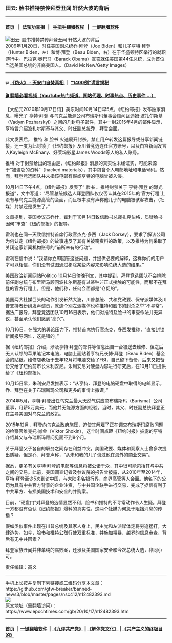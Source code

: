 ### 田云: 脸书推特禁传拜登丑闻 轩然大波的背后
------------------------

#### [首页](https://github.com/gfw-breaker/banned-news3/blob/master/README.md) &nbsp;&nbsp;|&nbsp;&nbsp; [法轮功真相](https://github.com/begood0513/basic/blob/master/README.md)  &nbsp;&nbsp;|&nbsp;&nbsp; [手把手翻墙教程](https://github.com/gfw-breaker/guides/wiki)  &nbsp;&nbsp;|&nbsp;&nbsp; [一键翻墙软件](https://github.com/gfw-breaker/nogfw/blob/master/README.md)  



<div><img alt="田云: 脸书推特禁传拜登丑闻 轩然大波的背后" class="attachment-djy_600_400 size-djy_600_400 wp-post-image" src="https://i.epochtimes.com/assets/uploads/2019/10/GettyImages-96282164-600x400.jpg"/>
<div class="caption">
 2009年1月20日，时任美国副总统乔·拜登（Joe Biden）和儿子亨特·拜登（Hunter Biden，左）和博·拜登（Beau Biden，右）在于华盛顿特区举行的就职游行中。巴拉克·奥巴马（Barack Obama）宣誓就任美国第44任总统，成为首位当选美国总统的非裔美国人。（David McNew/Getty Images）
</div></div><hr/>

#### 💥 [《伪火》 - 天安门自焚真相 ](http://158.247.195.190:10000/videos/blog/weihuo.html)&nbsp; |&nbsp; [“1400例”谎言揭秘  ](http://158.247.195.190:10000/videos/blog/jiexi1400.html)

#### [ 🎬  翻墙必看视频（YouTube热门频道、网站代理、时事热点、历史事件 ...）](https://github.com/gfw-breaker/links/blob/master/banned.md)

<div><p>
 【大纪元2020年10月17日讯】美东时间10月14日早5点，《纽约邮报》发布独家消息，曝光了
 <ok href="https://www.epochtimes.com/gb/tag/%E4%BA%A8%E7%89%B9%C2%B7%E6%8B%9C%E7%99%BB.html">
  亨特·拜登
 </ok>
 与乌克兰能源公司布瑞斯玛董事会顾问瓦迪姆·波扎尔斯基（Vadym Pozharskyi）之间的几封电子邮件，其中一封2015年4月的邮件显示，亨特曾介绍波扎尔斯基与其父、时任副总统乔．拜登会面。
</p>
<p>
 此文发表后，
 <ok href="https://www.epochtimes.com/gb/tag/%E6%8E%A8%E7%89%B9.html">
  推特
 </ok>
 和
 <ok href="https://www.epochtimes.com/gb/tag/%E8%84%B8%E4%B9%A6.html">
  脸书
 </ok>
 火速展开封杀，禁止用户转发这篇报导或分享新闻链接，还一度为此封锁了《纽约邮报》及川普竞选连任官方账号，以及白宫新闻发言人Kayleigh McEnany、好莱坞影星James Woods等人的私人账号。
</p>
<p>
 <ok href="https://www.epochtimes.com/gb/tag/%E6%8E%A8%E7%89%B9.html">
  推特
 </ok>
 对于封禁给出的理由是，《纽约邮报》消息的真实性未经证实，可能来源于“被盗窃的资料”（hacked materials），其中包含个人电邮地址和电话号码。然而，拜登竞选团队并未指该电邮有假或亨特的电脑曾被入侵。
</p>
<p>
 10月14日下午4点，《纽约邮报》发表了“
 <ok href="https://www.epochtimes.com/gb/tag/%E8%84%B8%E4%B9%A6.html">
  脸书
 </ok>
 、推特封禁关于
 <ok href="https://www.epochtimes.com/gb/tag/%E4%BA%A8%E7%89%B9%C2%B7%E6%8B%9C%E7%99%BB.html">
  亨特·拜登
 </ok>
 的曝光报道”，文中写道：“尽管总统候选人拜登团队仅仅否认其在2015年的‘官方行程’上没有与乌克兰能源高管的会面，而且根本没有声称他儿子的电脑被骇客攻击，（社媒）封禁还是发生了。”
</p>
<p>
 文章提到，美国参议员乔什．霍利于10月14日致信脸书总裁扎克伯格，质疑脸书因何“审查”《纽约邮报》的报导。
</p>
<p>
 霍利也在同一天致信推特首席行政官杰克·多西（Jack Dorsey），要求了解该公司为何认定《纽约邮报》的故事违反了其有关被窃资料的政策，以及推特为何采取了关闭这家新闻机构账号的“前所未有的行动”。
</p>
<p>
 霍利在信中说：“我请你立即回答这些问题，并提供必要的解释，这样你们的用户才可以相信，你们没有试图通过移除某些内容来影响总统大选的结果。”
</p>
<p>
 美国政治新闻网站Politico 10月14日傍晚刊文，其中提到，拜登竞选团队不会排除前任副总统与布里斯马顾问波扎尔斯基有过某种非正式接触的可能性，而那不在拜登的官方行程上。但是，他们称，任何会面都是“仓促的”。
</p>
<p>
 美国两大社媒巨头的动作引发轩然大波，川普总统、共和党政要、保守派媒体及川普支持者纷纷发声谴责，就连个别左派媒体也称推特和脸书的封杀之举“不寻常”。据法广报导，拜登竞选团队10月16日表示，他们对推特及脸书的审查作法并无异议，甚至承认他们感到“高兴”。
</p>
<p>
 10月16日，在强大的舆论压力下，推特首席执行官杰克．多西发推称，“直接封锁新闻报导网址，这是错的。”
</p>
<p>
 据《纽约邮报》介绍，涉及亨特·拜登的邮件等信息出自一台被送去维修、但之后无人认领的苹果笔记本电脑，电脑上面贴着亨特兄长博·拜登（Beau Biden）基金会的贴纸。维修店老板于去年12月将电脑交给了FBI，自己留下备份，后来又把备份交给了纽约前市长朱利安尼。朱利安尼对硬盘内容进行研究后，在10月11日提供给了《纽约邮报》。
</p>
<p>
 10月15日早，朱利安尼发推表示：“从亨特．拜登的电脑硬盘中取得的电邮显示，乔．拜登在关于布瑞斯玛公司和更多的事情上撒谎。”
</p>
<p>
 2014年5月，亨特·拜登出任乌克兰最大天然气供应商布瑞斯玛（Burisma）公司董事，月薪5万美元，而他并无能源方面的经验。当时，其父、时任副总统拜登正在主导美国对乌克兰的政策。
</p>
<p>
 2015年12月，拜登向乌克兰政府施压，迫使其解雇了正在调查布瑞斯玛腐败问题的检察官维克托·肖金（Viktor Shokin），这个时间点距《纽约时报》披露的亨特介绍其父与布瑞斯玛顾问见面不到8个月。
</p>
<p>
 关于拜登父子各自的职务之间存在利益冲突，美国政要、媒体和观察人士曾多次提出质疑，但是乔．拜登声称，“从未和我的儿子谈过他在海外的商业交易”。
</p>
<p>
 据悉，更多有关亨特·拜登的电邮等信息将被公诸于众，其中很可能包括其与中共之间的交易。此前，美国调查记者及参议院的报告曾披露，从2010年至2014年，亨特·拜登至少5次到访中国，与大陆多名银行界、商界高管等人会面。他名下的公司为具有中共官方背景的企业注资，与中共国企联手进行交易，完成了据信有利于中共军方、有损美国技术和安全的并购案。
</p>
<p>
 目前，“硬盘门”对拜登的选情显然不利，脸书和推特的不寻常动作令人生疑。拜登一方都没有否认《纽约邮报》爆料的真实性，这两个社媒为何急于阻挡消息的传播？
</p>
<p>
 假如类似事件出现在川普总统及其家人身上，民主党和左派媒体定将穷追猛打，大肆造势。如今，脸书和推特公然行使双重标准，并施加粗暴、越界的信息审查，背后有无中共因素？
</p>
<p>
 拜登家族丑闻并非单纯的腐败案，还涉及美国国家安全和今次总统大选，非同小可。
</p>
<p>
 责任编辑：高义
</p>
</div>
<hr/>
手机上长按并复制下列链接或二维码分享本文章：<br/>
https://github.com/gfw-breaker/banned-news3/blob/master/pages/nsc412/n12482393.md <br/>
<a href='https://github.com/gfw-breaker/banned-news3/blob/master/pages/nsc412/n12482393.md'><img src='https://github.com/gfw-breaker/banned-news3/blob/master/pages/nsc412/n12482393.md.png'/></a> <br/>
原文地址（需翻墙访问）：https://www.epochtimes.com/gb/20/10/17/n12482393.htm


------------------------
#### [首页](https://github.com/gfw-breaker/banned-news3/blob/master/README.md) &nbsp;|&nbsp; [一键翻墙软件](https://github.com/gfw-breaker/nogfw/blob/master/README.md) &nbsp;| [《九评共产党》](https://github.com/gfw-breaker/9ping.md/blob/master/README.md#九评之一评共产党是什么) | [《解体党文化》](https://github.com/gfw-breaker/jtdwh.md/blob/master/README.md) | [《共产主义的终极目的》](https://github.com/gfw-breaker/gczydzjmd.md/blob/master/README.md)


<img src='http://gfw-breaker.win/banned-news3/pages/nsc412/n12482393.md' width='0px' height='0px'/>